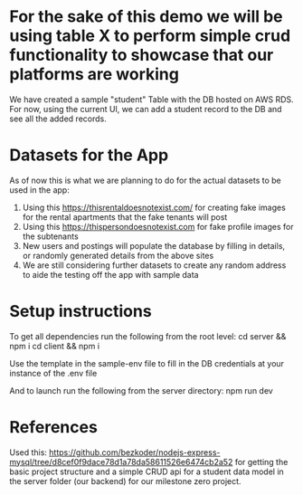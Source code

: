 # For the sake of this demo we will be using table X to perform simple crud functionality to showcase that our platforms are working #
We have created a sample "student" Table with the DB hosted on AWS RDS. For now, using the current UI, we can add a student record to the DB and see all the added records.

# Datasets for the App #
As of now this is what we are planning to do for the actual datasets to be used in the app:
1. Using this https://thisrentaldoesnotexist.com/ for creating fake images for the rental apartments that the fake tenants will post
2. Using this https://thispersondoesnotexist.com for fake profile images for the subtenants
3. New users and postings will populate the database by filling in details, or randomly generated details from the above sites
4. We are still considering further datasets to create any random address to aide the testing off the app with sample data

# Setup instructions #
To get all dependencies run the following from the root level:
cd server && npm i 
cd client && npm i

Use the template in the sample-env file to fill in the DB credentials at your instance of the .env file

And to launch run the following from the server directory:
npm run dev

# References #
Used this: https://github.com/bezkoder/nodejs-express-mysql/tree/d8cef0f9dace78d1a78da58611526e6474cb2a52 for getting the basic project structure and a simple CRUD api for a student data model in the server folder (our backend) for our milestone zero project.

